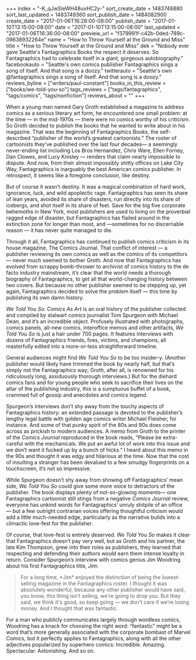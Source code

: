 +++
index = "-K_qJwSIeWH48uvHC2y-"
sort_create_date = 1483748880
sort_last_updated = 1483749360
sort_publish_date = 1484082900
create_date = "2017-01-06T16:28:00-08:00"
publish_date = "2017-01-10T13:15:00-08:00"
date = "2017-01-10T13:15:00-08:00"
last_updated = "2017-01-06T16:36:00-08:00"
preview_url = "f379991f-c42b-0ded-789c-09638932264e"
name = "How to Throw Yourself at the Ground and Miss"
title = "How to Throw Yourself at the Ground and Miss"
dek = "Nobody ever gave Seattle's Fantagraphics Books the respect it deserves. So Fantagraphics had to celebrate itself in a giant, gorgeous autobiography."
facebookauto = "Seattle's own comics publisher Fantagraphics sings a song of itself. And that song is a doozy."
twitterauto = "Seattle's own @fantagraphics sings a song of itself. And that song is a doozy."
reviews_byline = ["writers/paul-constant"]
books_in_this_review = ["books/we-told-you-so"]
tags_reviews = ["tags/fantagraphics", "tags/comics", "tags/nonfiction"]
reviews_about = ""
+++

When a young man named Gary Groth established a magazine to address comics as a serious literary art form, he encountered one small problem: at the time — in the mid-1970s — there were no comics worthy of his criticism. So Groth decided to publish the books that he wanted to write about in his magazine. That was the beginning of Fantagraphics Books, the self-described “publisher of the world’s greatest cartoonists.”  The roster of cartoonists they’ve published over the last four decades— a seemingly never-ending list including Los Bros Hernandez, Chris Ware, Ellen Forney, Dan Clowes, and Lucy Knisley — renders that claim nearly impossible to dispute. And now, from their almost impossibly shitty offices on Lake City Way, Fantagraphics is inarguably the best American comics publisher. In retrospect, it seems like a foregone conclusion, like destiny.

But of course it wasn’t destiny. It was a magical combination of hard work, ignorance, luck, and wild apoplectic rage. Fantagraphics has seen its share of lean years, avoided its share of disasters, run directly into its share of icebergs, and shot itself in its share of feet. Save for the big five corporate behemoths in New York, most publishers are used to living on the proverbial ragged edge of disaster, but Fantagraphics has flailed around in the extinction zone for longer than most, and —sometimes for no discernable reason — it has never quite managed to die.

Through it all, Fantagraphics has continued to publish comics criticism in its house magazine, The Comics Journal. That conflict of interest — a publisher reviewing its own comics as well as the comics of its competitors — never much seemed to bother Groth. And now that Fantagraphics has evolved from scrappy bomb-thrower to archivist of comics history to the de facto industry mainstream, it’s clear that the world needs a thorough biography of Fantagraphics, to get all that world-changing history between two covers. But because no other publisher seemed to be stepping up, yet again, Fantagraphics decided to solve the problem itself — this time by publishing its own damn history. 

*We Told You So: Comics As Art* is an oral history of the publisher collected and compiled by stalwart comics journalist Tom Spurgeon with Michael Dean, and it’s an incredible object. Profusely illustrated with photographs, comics panels, all-new comics, interoffice memos and other artifacts, *We Told You So* is just a hair under 700 pages. It features interviews with dozens of Fantagraphics friends, foes, victims, and champions, all masterfully edited into a more-or-less straightforward timeline.

General audiences might find *We Told You So* to be too insider-y. (Another publisher would likely have trimmed the book by nearly half, but that’s simply not the Fantagraphics way; Groth, after all, is renowned for his ridiculously long, assiduously thorough interviews.) But for the diehard comics fans and for young people who seek to sacrifice their lives on the altar of the publishing industry, this is a sumptuous buffet of a book, crammed full of gossip and anecdotes and comics legend.

Spurgeon’s interviews don’t shy away from the touchy aspects of Fantagraphics history: an extended passage is devoted to the publisher’s lengthy legal battle with golden age comics writer Michael Fleisher, for instance. And some of that punky spirit of the 80s and 90s does come across as prickish to modern audiences. A memo from Groth to the printer of the *Comics Journal* reproduced in the book reads, “Please be extra-careful with the mechanicals. We put an awful lot of work into this issue and we don’t want it fucked up by a bunch of hicks.” I heard about this memo in the 90s and thought it was edgy and hilarious at the time. Now that the cost of insulting a stranger has been devalued to a few smudgy fingerprints on a touchscreen, it’s not so impressive.

While Spurgeon doesn’t shy away from showing off Fantagraphics’ mean side, *We Told You So* could give some more voice to detractors of the publisher. The book displays plenty of not-so-glowing moments— one Fantagraphics cartoonist still stings from a negative *Comics Journal* review, everyone has unkind words for Fantagraphics’ unruly shitpile of an office — but a few outright contrarian voices offering thoughtful criticism would add a little much-needed edge, particularly as the narrative builds into a climactic love-fest for the publisher. 

Of course, that love-fest is entirely deserved. *We Told You So* makes it clear that Fantagraphics doesn’t pay very well, but as Groth and his partner, the late Kim Thompson, grew into their roles as publishers, they learned that respecting and defending their authors would earn them intense loyalty in return. Consider Spurgeon’s interview with comics genius Jim Woodring about his first Fantagraphics title, *Jim*:

<blockquote>For a long time, *Jim* enjoyed the distinction of being the lowest-selling magazine in the Fantagraphics roster. I thought it was absolutely wonderful, because any other publisher would have said, you know, this thing isn't selling, we're going to drop you. But they said, we think it's good, so keep going — we don't care if we’re losing money. And I thought that was fantastic.</blockquote>

For a man who publicly communicates largely through wordless comics, Woodring has a knack for choosing the right word: “fantastic” might be a word that’s more generally associated with the corporate bombast of Marvel Comics, but it perfectly applies to Fantagraphics, along with all the other adjectives popularized by superhero comics: Incredible. Amazing. Spectacular. Astonishing. And so on.
